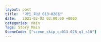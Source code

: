 ```yaml
---
layout: post
title:  "메인_회상_013~028장"
date:   2021-02-02 03:00:00 +0000
categories: Main
Tags: Story Main
SceneCode: ["scene_skip_cp013-028_q1_s10"]
---
```

